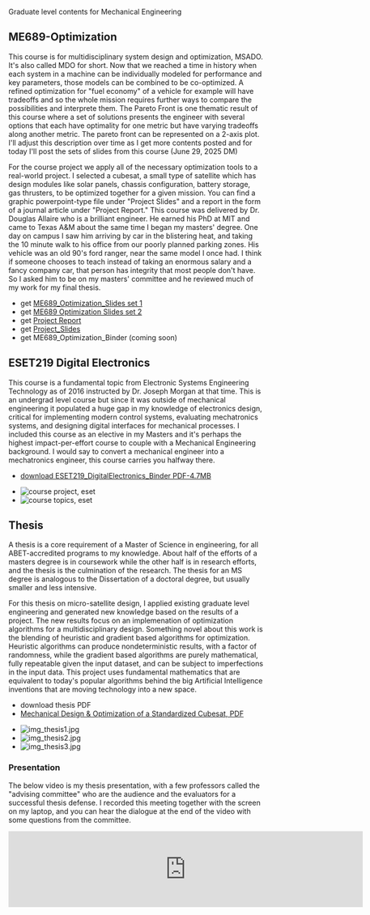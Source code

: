 Graduate level contents for Mechanical Engineering

## ME689-Optimization

This course is for multidisciplinary system design and optimization, MSADO.  It's also called MDO for short.  Now that we reached a time in history when each system in a machine can be individually modeled for performance and key parameters, those models can be combined to be co-optimized.  A refined optimization for "fuel economy" of a vehicle for example will have tradeoffs and so the whole mission requires further ways to compare the possibilities and interprete them.  The Pareto Front is one thematic result of this course where a set of solutions presents the engineer with several options that each have optimality for one metric but have varying tradeoffs along another metric.  The pareto front can be represented on a 2-axis plot.   I'll adjust this description over time as I get more contents posted and for today I'll post the sets of slides from this course (June 29, 2025 DM)

For the course project we apply all of the necessary optimization tools to a real-world project.  I selected a cubesat, a small type of satellite which has design modules like solar panels, chassis configuration, battery storage, gas thrusters, to be optimized together for a given mission.  You can find a graphic powerpoint-type file under "Project Slides" and a report in the form of a journal article under "Project Report."  This course was delivered by Dr. Douglas Allaire who is a brilliant engineer.  He earned his PhD at MIT and came to Texas A&M about the same time I began my masters' degree.  One day on campus I saw him arriving by car in the blistering heat, and taking the 10 minute walk to his office from our poorly planned parking zones.  His vehicle was an old 90's ford ranger, near the same model I once had.  I think if someone chooses to teach instead of taking an enormous salary and a fancy company car, that person has integrity that most people don't have.  So I asked him to be on my masters' committee and he reviewed much of my work for my final thesis.

* get [ME689_Optimization_Slides set 1](https://raw.githubusercontent.com/dmalawey/openME/main/docs/ME689_Lectures_L1-9.pdf)
* get [ME689 Optimization Slides set 2](https://raw.githubusercontent.com/dmalawey/openME/main/docs/ME689_Lectures_L10-17.pdf)
* get [Project Report](https://raw.githubusercontent.com/dmalawey/openME/main/docs/ME689_ProjectReport.pdf)
* get [Project_Slides](https://raw.githubusercontent.com/dmalawey/openME/main/docs/ME689_ProjectSlides.pdf)
* get ME689_Optimization_Binder (coming soon)

## ESET219 Digital Electronics
This course is a fundamental topic from Electronic Systems Engineering Technology as of 2016 instructed by Dr. Joseph Morgan at that time.  This is an undergrad level course but since it was outside of mechanical engineering it populated a huge gap in my knowledge of electronics design, critical for implementing modern control systems, evaluating mechatronics systems, and designing digital interfaces for mechanical processes. I included this course as an elective in my Masters and it's perhaps the highest impact-per-effort course to couple with a Mechanical Engineering background.  I would say to convert a mechanical engineer into a mechatronics engineer, this course carries you halfway there.

* [download ESET219_DigitalElectronics_Binder PDF-4.7MB](https://raw.githubusercontent.com/dmalawey/openME/main/docs/ESET219_DigitalElectronics_Binder.pdf)

- ![course project, eset](img/course_eset219_project.jpg)
- ![course topics, eset](img/course_eset219_topics.jpg)

## Thesis
A thesis is a core requirement of a Master of Science in engineering, for all ABET-accredited programs to my knowledge.  About half of the efforts of a masters degree is in coursework while the other half is in research efforts, and the thesis is the culmination of the research. The thesis for an MS degree is analogous to the Dissertation of a doctoral degree, but usually smaller and less intensive.

For this thesis on micro-satellite design, I applied existing graduate level engineering and generated new knowledge based on the results of a project.  The new results focus on an implemenation of optimization algorithms for a multidisciplinary design.  Something novel about this work is the blending of heuristic and gradient based algorithms for optimization.  Heuristic algorithms can produce nondeterministic results, with a factor of randomness, while the gradient based algorithms are purely mathematical, fully repeatable given the input dataset, and can be subject to imperfections in the input data.  This project uses fundamental mathematics that are equivalent to today's popular algorithms behind the big Artificial Intelligence inventions that are moving technology into a new space.

* download thesis PDF
* [Mechanical Design & Optimization of a Standardized Cubesat, PDF](https://raw.githubusercontent.com/dmalawey/openME/main/docs/thesis_malawey_2016.05.pdf)

- ![img_thesis1.jpg](img/img_thesis1.jpg)
- ![img_thesis2.jpg](img/img_thesis2.jpg)
- ![img_thesis3.jpg](img/img_thesis3.jpg)

### Presentation
The below video is my thesis presentation, with a few professors called the "advising committee" who are the audience and the evaluators for a successful thesis defense.  I recorded this meeting together with the screen on my laptop, and you can hear the dialogue at the end of the video with some questions from the committee.

<iframe width="700" src="https://www.youtube.com/embed/XbSdwpLa4j4?si=Zgwt0q-5nCF2nQpp" title="YouTube video player" frameborder="0" allow="accelerometer; autoplay; clipboard-write; encrypted-media; gyroscope; picture-in-picture; web-share" referrerpolicy="strict-origin-when-cross-origin" allowfullscreen></iframe>
